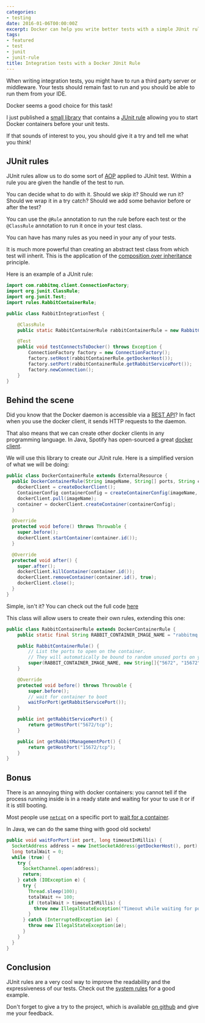 ```yaml
---
categories:
- testing
date: 2016-01-06T00:00:00Z
excerpt: Docker can help you write better tests with a simple JUnit rule
tags:
- featured
- test
- junit
- junit-rule
title: Integration tests with a Docker JUnit Rule
---
```


When writing integration tests, you might have to run a third party server
or middleware.
Your tests should remain fast to run and you should be able to run them
from your IDE.

Docker seems a good choice for this task!

I just published a [small library](https://github.com/geowarin/docker-junit-rule) that contains a [JUnit rule](https://github.com/junit-team/junit/wiki/Rules) allowing you
to start Docker containers before your unit tests.

If that sounds of interest to you, you should give it a try and tell me what
you think!

## JUnit rules

JUnit rules allow us to do some sort of [AOP](https://en.wikipedia.org/wiki/Aspect-oriented_programming) applied to JUnit test.
Within a rule you are given the handle of the test to run.

You can decide what to do with it. Should we skip it? Should we run it?
Should we wrap it in a try catch? Should we add some behavior before or after
the test?

You can use the `@Rule` annotation to run the rule before each test or the
`@ClassRule` annotation to run it once in your test class.

You can have has many rules as you need in your any of your tests.

It is much more powerful than creating an abstract test class from which
test will inherit.
This is the application of the [composition over inheritance](https://en.wikipedia.org/wiki/Composition_over_inheritance) principle.

Here is an example of a JUnit rule:

```java
import com.rabbitmq.client.ConnectionFactory;
import org.junit.ClassRule;
import org.junit.Test;
import rules.RabbitContainerRule;

public class RabbitIntegrationTest {

    @ClassRule
    public static RabbitContainerRule rabbitContainerRule = new RabbitContainerRule();

    @Test
    public void testConnectsToDocker() throws Exception {
        ConnectionFactory factory = new ConnectionFactory();
        factory.setHost(rabbitContainerRule.getDockerHost());
        factory.setPort(rabbitContainerRule.getRabbitServicePort());
        factory.newConnection();
    }
}
```

## Behind the scene

Did you know that the Docker daemon is accessible via a [REST API](https://docs.docker.com/engine/reference/api/docker_remote_api/)?
In fact when you use the docker client, it sends HTTP requests to
the daemon.

That also means that we can create other docker clients in any programming language.
In Java, Spotify has open-sourced a great [docker client](https://github.com/spotify/docker-client).

We will use this library to create our JUnit rule.
Here is a simplified version of what we will be doing:

```java
public class DockerContainerRule extends ExternalResource {
  public DockerContainerRule(String imageName, String[] ports, String cmd) {
    dockerClient = createDockerClient();
    ContainerConfig containerConfig = createContainerConfig(imageName, ports, cmd);
    dockerClient.pull(imageName);
    container = dockerClient.createContainer(containerConfig);
  }

  @Override
  protected void before() throws Throwable {
    super.before();
    dockerClient.startContainer(container.id());
  }

  @Override
  protected void after() {
    super.after();
    dockerClient.killContainer(container.id());
    dockerClient.removeContainer(container.id(), true);
    dockerClient.close();
  }
}
```

Simple, isn't it?
You can check out the full code [here](https://github.com/geowarin/docker-junit-rule/blob/master/src/main/java/com/github/geowarin/junit/DockerContainerRule.java)

This class will allow users to create their own rules, extending this one:

```java
public class RabbitContainerRule extends DockerContainerRule {
    public static final String RABBIT_CONTAINER_IMAGE_NAME = "rabbitmq:management";

    public RabbitContainerRule() {
        // List the ports to open on the container.
        // They will automatically be bound to random unused ports on your host
        super(RABBIT_CONTAINER_IMAGE_NAME, new String[]{"5672", "15672"});
    }

    @Override
    protected void before() throws Throwable {
        super.before();
        // wait for container to boot
        waitForPort(getRabbitServicePort());
    }

    public int getRabbitServicePort() {
        return getHostPort("5672/tcp");
    }

    public int getRabbitManagementPort() {
        return getHostPort("15672/tcp");
    }
}
```

## Bonus

There is an annoying thing with docker containers: you cannot tell if the
process running inside is in a ready state and waiting for your to use
it or if it is still booting.

Most people use [`netcat`](https://en.wikipedia.org/wiki/Netcat) on a specific
port to [wait for a container](https://github.com/aanand/docker-wait).

In Java, we can do the same thing with good old sockets!

```java
public void waitForPort(int port, long timeoutInMillis) {
  SocketAddress address = new InetSocketAddress(getDockerHost(), port);
  long totalWait = 0;
  while (true) {
    try {
      SocketChannel.open(address);
      return;
    } catch (IOException e) {
      try {
        Thread.sleep(100);
        totalWait += 100;
        if (totalWait > timeoutInMillis) {
          throw new IllegalStateException("Timeout while waiting for port " + port);
        }
      } catch (InterruptedException ie) {
        throw new IllegalStateException(ie);
      }
    }
  }
}
```

## Conclusion

JUnit rules are a very cool way to improve the readability and the expressiveness of our tests.
Check out the [system rules](http://stefanbirkner.github.io/system-rules/) for
a good example.

Don't forget to give a try to the project, which is available [on github](https://github.com/geowarin/docker-junit-rule) and give me your feedback.
